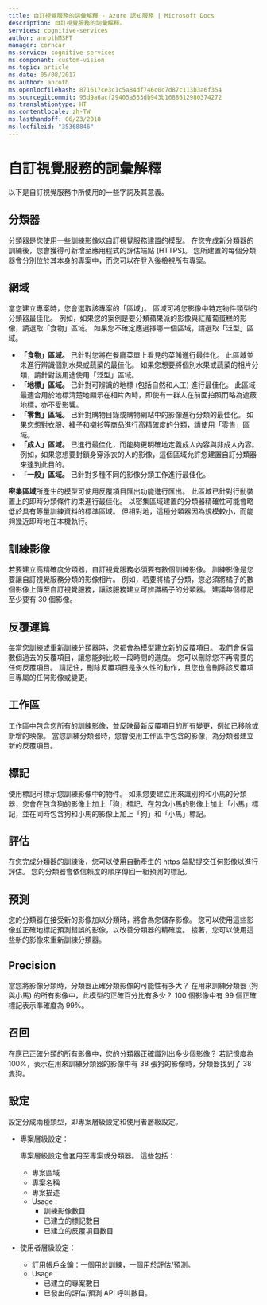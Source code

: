 ```yaml
---
title: 自訂視覺服務的詞彙解釋 - Azure 認知服務 | Microsoft Docs
description: 自訂視覺服務的詞彙解釋。
services: cognitive-services
author: anrothMSFT
manager: corncar
ms.service: cognitive-services
ms.component: custom-vision
ms.topic: article
ms.date: 05/08/2017
ms.author: anroth
ms.openlocfilehash: 871617ce3c1c5a84df746c0c7d87c113b3a6f354
ms.sourcegitcommit: 95d9a6acf29405a533db943b1688612980374272
ms.translationtype: HT
ms.contentlocale: zh-TW
ms.lasthandoff: 06/23/2018
ms.locfileid: "35368846"
---
```

# <a name="glossary-of-terms-for-custom-vision-service"></a>自訂視覺服務的詞彙解釋

以下是自訂視覺服務中所使用的一些字詞及其意義。

## <a name="classifier"></a>分類器

分類器是您使用一些訓練影像以自訂視覺服務建置的模型。 在您完成新分類器的訓練後，您會獲得可新增至應用程式的評估端點 (HTTPS)。 您所建置的每個分類器會分別位於其本身的專案中，而您可以在登入後檢視所有專案。

## <a name="domain"></a>網域

當您建立專案時，您會選取該專案的「區域」。 區域可將您影像中特定物件類型的分類器最佳化。 例如，如果您的案例是要分類蘋果派的影像與紅蘿蔔蛋糕的影像，請選取「食物」區域。 如果您不確定應選擇哪一個區域，請選取「泛型」區域。

- **「食物」區域。** 已針對您將在餐廳菜單上看見的菜餚進行最佳化。 此區域並未進行辨識個別水果或蔬菜的最佳化。 如果您想要將個別水果或蔬菜的相片分類，請針對該用途使用「泛型」區域。
- **「地標」區域。** 已針對可辨識的地標 (包括自然和人工) 進行最佳化。 此區域最適合用於地標清楚地顯示在相片內時，即使有一群人在前面拍照而略為遮蔽地標，亦不受影響。
- **「零售」區域。** 已針對購物目錄或購物網站中的影像進行分類的最佳化。 如果您想對衣服、褲子和襯衫等商品進行高精確度的分類，請使用「零售」區域。
- **「成人」區域。** 已進行最佳化，而能夠更明確地定義成人內容與非成人內容。 例如，如果您想要封鎖身穿泳衣的人的影像，這個區域允許您建置自訂分類器來達到此目的。
- **「一般」區域。** 已針對多種不同的影像分類工作進行最佳化。

**密集區域**所產生的模型可使用反覆項目匯出功能進行匯出。 此區域已針對行動裝置上的即時分類條件約束進行最佳化。 以密集區域建置的分類器精確性可能會略低於具有等量訓練資料的標準區域。 但相對地，這種分類器因為規模較小，而能夠幾近即時地在本機執行。 

## <a name="training-image"></a>訓練影像

若要建立高精確度分類器，自訂視覺服務必須要有數個訓練影像。 訓練影像是您要讓自訂視覺服務分類的影像相片。 例如，若要將橘子分類，您必須將橘子的數個影像上傳至自訂視覺服務，讓該服務建立可辨識橘子的分類器。 建議每個標記至少要有 30 個影像。

## <a name="iteration"></a>反覆運算

每當您訓練或重新訓練分類器時，您都會為模型建立新的反覆項目。 我們會保留數個過去的反覆項目，讓您能夠比較一段時間的進度。 您可以刪除您不再需要的任何反覆項目。 請記住，刪除反覆項目是永久性的動作，且您也會刪除該反覆項目專屬的任何影像或變更。 

## <a name="workspace"></a>工作區

工作區中包含您所有的訓練影像，並反映最新反覆項目的所有變更，例如已移除或新增的映像。 當您訓練分類器時，您會使用工作區中包含的影像，為分類器建立新的反覆項目。

## <a name="tags"></a>標記

使用標記可標示您訓練影像中的物件。 如果您要建立用來識別狗和小馬的分類器，您會在包含狗的影像上加上「狗」標記、在包含小馬的影像上加上「小馬」標記，並在同時包含狗和小馬的影像上加上「狗」和「小馬」標記。

## <a name="evaluation"></a>評估

在您完成分類器的訓練後，您可以使用自動產生的 https 端點提交任何影像以進行評估。 您的分類器會依信賴度的順序傳回一組預測的標記。

## <a name="predictions"></a>預測

您的分類器在接受新的影像加以分類時，將會為您儲存影像。 您可以使用這些影像並正確地標記預測錯誤的影像，以改善分類器的精確度。 接著，您可以使用這些新的影像來重新訓練分類器。

## <a name="precision"></a>Precision

當您將影像分類時，分類器正確分類影像的可能性有多大？ 在用來訓練分類器 (狗與小馬) 的所有影像中，此模型的正確百分比有多少？ 100 個影像中有 99 個正確標記表示準確度為 99%。

## <a name="recall"></a>召回

在應已正確分類的所有影像中，您的分類器正確識別出多少個影像？ 若記憶度為 100%，表示在用來訓練分類器的影像中有 38 張狗的影像時，分類器找到了 38 隻狗。

## <a name="settings"></a>設定

設定分成兩種類型，即專案層級設定和使用者層級設定。

- 專案層級設定： 
  
  專案層級設定會套用至專案或分類器。 這些包括：

   - 專案區域
   - 專案名稱
   - 專案描述
   - Usage :
      - 訓練影像數目
      - 已建立的標記數目
      - 已建立的反覆項目數目

- 使用者層級設定： 
   - 訂用帳戶金鑰：一個用於訓練，一個用於評估/預測。
   - Usage :
      - 已建立的專案數目
      - 已發出的評估/預測 API 呼叫數目。
